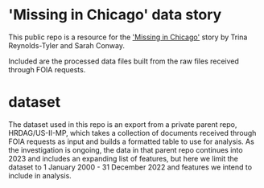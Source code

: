 # 'Missing in Chicago' data story
This public repo is a resource for the ['Missing in Chicago'](chicagomissingpersons.com/) story by Trina Reynolds-Tyler and Sarah Conway.

Included are the processed data files built from the raw files received through FOIA requests.

# dataset
The dataset used in this repo is an export from a private parent repo, HRDAG/US-II-MP, which takes a collection of documents received through FOIA requests as input and builds a formatted table to use for analysis. As the investigation is ongoing, the data in that parent repo continues into 2023 and includes an expanding list of features, but here we limit the dataset to 1 January 2000 - 31 December 2022 and features we intend to include in analysis.

